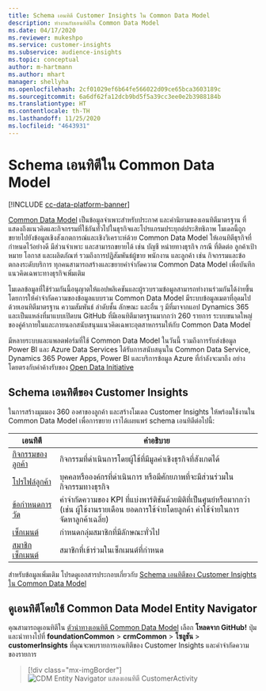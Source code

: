 ```yaml
---
title: Schema เอนทิตี Customer Insights ใน Common Data Model
description: ทำงานกับเอนทิตีใน Common Data Model
ms.date: 04/17/2020
ms.reviewer: mukeshpo
ms.service: customer-insights
ms.subservice: audience-insights
ms.topic: conceptual
author: m-hartmann
ms.author: mhart
manager: shellyha
ms.openlocfilehash: 2cf01029ef6b64fe566022d09ce65bca3603189c
ms.sourcegitcommit: 6a6df62fa12dcb9bd5f5a39cc3ee0e2b3988184b
ms.translationtype: HT
ms.contentlocale: th-TH
ms.lasthandoff: 11/25/2020
ms.locfileid: "4643931"
---
```

# <a name="entity-schemas-in-common-data-model"></a>Schema เอนทิตีใน Common Data Model

[!INCLUDE [cc-data-platform-banner](../includes/cc-data-platform-banner.md)]

[Common Data Model](https://docs.microsoft.com/common-data-model/) เป็นข้อมูลจำเพาะสำหรับประกาศ และคำนิยามของเอนทิตีมาตรฐาน ที่แสดงถึงแนวคิดและกิจกรรมที่ใช้กันทั่วไปในธุรกิจและโปรแกรมประยุกต์ประสิทธิภาพ โมเดลนี้ถูกขยายไปยังข้อมูลเชิงสังเกตการณ์และเชิงวิเคราะห์ด้วย Common Data Model ให้เอนทิตีธุรกิจที่ กำหนดไว้อย่างดี มีส่วนจำเพาะ และสามารถขยายได้ เช่น บัญชี หน่ายทางธุรกิจ กรณี ที่ติดต่อ ลูกค้าเป้าหมาย โอกาส และผลิตภัณฑ์ รวมถึงการปฏิสัมพันธ์ผู้ขาย พนักงาน และลูกค้า เช่น กิจกรรมและข้อตกลงระดับบริการ ทุกคนสามารถสร้างและขยายคำจำกัดความ Common Data Model เพื่อบันทึกแนวคิดเฉพาะทางธุรกิจเพิ่มเติม

โมเดลข้อมูลที่ใช้ร่วมกันนี้อนุญาตให้แอปพลิเคชันและผู้รวบรวมข้อมูลสามารถทำงานร่วมกันได้ง่ายขึ้น โดยการให้คำจำกัดความของข้อมูลแบบรวม Common Data Model มีระบบข้อมูลเมตาที่อุดมไปด้วยเอนทิตีมาตรฐาน ความสัมพันธ์ ลำดับชั้น ลักษณะ และอื่น ๆ มีที่มาจากแอป Dynamics 365 และเป็นแหล่งที่มาแบบเปิดบน GitHub ที่มีเอนทิตีมาตรฐานมากกว่า 260 รายการ ระบบขนาดใหญ่ของคู่ค้าภายในและภายนอกสนับสนุนแนวคิดเฉพาะอุตสาหกรรมให้กับ Common Data Model

มีหลายระบบและแพลตฟอร์มที่ใช้ Common Data Model ในวันนี้ รวมถึงการรับส่งข้อมูล Power BI และ Azure Data Services ได้รับการสนับสนุนใน Common Data Service, Dynamics 365 Power Apps, Power BI และบริการข้อมูล Azure ที่กำลังจะมาถึง อย่างโดยตรงกับค่าค้างรับของ [Open Data Initiative](https://www.microsoft.com/open-data-initiative)

## <a name="customer-insights-entity-schemas"></a>Schema เอนทิตีของ Customer Insights

ในการสร้างมุมมอง 360 องศาของลูกค้า และสร้างโมเดล Customer Insights ให้พร้อมใช้งานใน Common Data Model เพื่อการขยาย เราได้เผยแพร่ schema เอนทิตีต่อไปนี้:

| เอนทิตี | คำอธิบาย |
|---------|---------|
|[กิจกรรมของลูกค้า](https://docs.microsoft.com/common-data-model/schema/core/applicationcommon/foundationcommon/crmcommon/solutions/customerinsights/customeractivity) | กิจกรรมที่ดำเนินการโดยผู้ใช้ที่มีมูลค่าเชิงธุรกิจที่สังเกตได้ |
|[โปรไฟล์ลูกค้า](https://docs.microsoft.com/common-data-model/schema/core/applicationcommon/foundationcommon/crmcommon/solutions/customerinsights/customerprofile) | บุคคลหรือองค์กรที่ดำเนินการ หรือมีศักยภาพที่จะมีส่วนร่วมในกิจกรรมทางธุรกิจ |
|[ข้อกำหนดการวัด](https://docs.microsoft.com/common-data-model/schema/core/applicationcommon/foundationcommon/crmcommon/solutions/customerinsights/measuredefinition) | คำจำกัดความของ KPI ที่แบ่งพาร์ติชันด้วยมิติที่เป็นศูนย์หรือมากกว่า (เช่น ผู้ใช้งานรายเดือน ยอดการใช้จ่ายโดยลูกค้า ค่าใช้จ่ายในการจัดหาลูกค้าเฉลี่ย) |
|[เซ็กเมนต์](https://docs.microsoft.com/common-data-model/schema/core/applicationcommon/foundationcommon/crmcommon/solutions/customerinsights/segment) | กำหนดกลุ่มสมาชิกที่มีลักษณะทั่วไป |
|[สมาชิกเซ็กเมนต์](https://docs.microsoft.com/common-data-model/schema/core/applicationcommon/foundationcommon/crmcommon/solutions/customerinsights/segmentmembership) | สมาชิกที่เข้าร่วมในเซ็กเมนต์ที่กำหนด |

สำหรับข้อมูลเพิ่มเติม โปรดดูเอกสารประกอบเกี่ยวกับ [Schema เอนทิตีของ Customer Insights ใน Common Data Model](https://docs.microsoft.com/common-data-model/schema/core/applicationcommon/foundationcommon/crmcommon/solutions/customerinsights/overview)

## <a name="view-entities-using-the-common-data-model-entity-navigator"></a>ดูเอนทิตีโดยใช้ Common Data Model Entity Navigator

คุณสามารถดูเอนทิตีใน [ตัวนำทางเอนทิตี Common Data Model](https://microsoft.github.io/CDM/) เลือก **โหลดจาก GitHub!** ปุ่มและนำทางไปที่ **foundationCommon** > **crmCommon** > **โซลูชัน** > **customerInsights** ที่คุณจะพบรายการเอนทิตีของ Customer Insights และคำจำกัดความของรายการ
> [!div class="mx-imgBorder"]
> ![CDM Entity Navigator แสดงเอนทิตี CustomerActivity](media/CDM-entity-navigator.png "CDM Entity Navigator แสดงเอนทิตี CustomerActivity")
